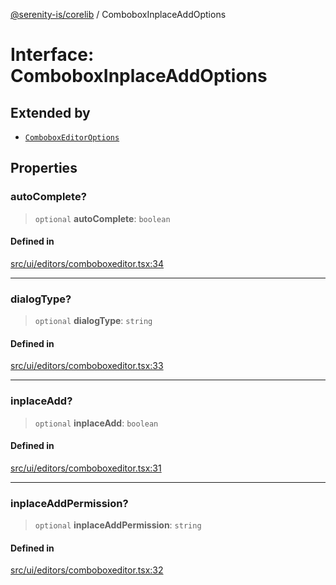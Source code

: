 [@serenity-is/corelib](../README.md) / ComboboxInplaceAddOptions

# Interface: ComboboxInplaceAddOptions

## Extended by

- [`ComboboxEditorOptions`](ComboboxEditorOptions.md)

## Properties

### autoComplete?

> `optional` **autoComplete**: `boolean`

#### Defined in

[src/ui/editors/comboboxeditor.tsx:34](https://github.com/serenity-is/serenity/blob/master/packages/corelib/src/ui/editors/comboboxeditor.tsx#L34)

***

### dialogType?

> `optional` **dialogType**: `string`

#### Defined in

[src/ui/editors/comboboxeditor.tsx:33](https://github.com/serenity-is/serenity/blob/master/packages/corelib/src/ui/editors/comboboxeditor.tsx#L33)

***

### inplaceAdd?

> `optional` **inplaceAdd**: `boolean`

#### Defined in

[src/ui/editors/comboboxeditor.tsx:31](https://github.com/serenity-is/serenity/blob/master/packages/corelib/src/ui/editors/comboboxeditor.tsx#L31)

***

### inplaceAddPermission?

> `optional` **inplaceAddPermission**: `string`

#### Defined in

[src/ui/editors/comboboxeditor.tsx:32](https://github.com/serenity-is/serenity/blob/master/packages/corelib/src/ui/editors/comboboxeditor.tsx#L32)
